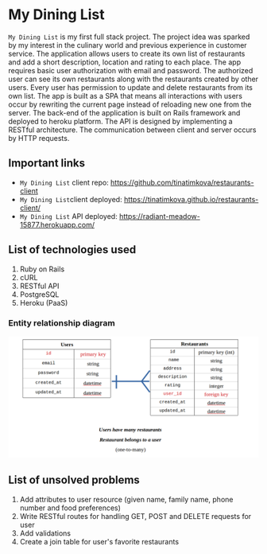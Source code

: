 # My Dining List

`My Dining List` is my first full stack project. The project idea was sparked by my interest in the culinary world and previous experience in customer service.
The application allows users to create its own list of restaurants and add a short description, location and rating to each place. The app requires basic user authorization with email and password. The authorized user can see its own restaurants along with the restaurants created by other users. Every user has permission to update and delete restaurants from its own list.
The app is built as a SPA that means all interactions with users occur by rewriting the current page instead of reloading new one from the server.
The back-end of the application is built on Rails framework and deployed to heroku platform. The API is designed by implementing a RESTful architecture. The communication between client and server occurs by HTTP requests.

## Important links
* `My Dining List` client repo: https://github.com/tinatimkova/restaurants-client
* `My Dining List`client deployed: https://tinatimkova.github.io/restaurants-client/
* `My Dining List` API deployed: https://radiant-meadow-15877.herokuapp.com/

## List of technologies used
1. Ruby on Rails
2. cURL
3. RESTful API
4. PostgreSQL
5. Heroku (PaaS)

### Entity relationship diagram
![Entity Relationship Diagram](/data/ERD.png)

## List of unsolved problems
1. Add attributes to user resource (given name, family name, phone number and food preferences)
2. Write RESTful routes for handling GET, POST and DELETE requests for user
3. Add validations
4. Create a join table for user's favorite restaurants
